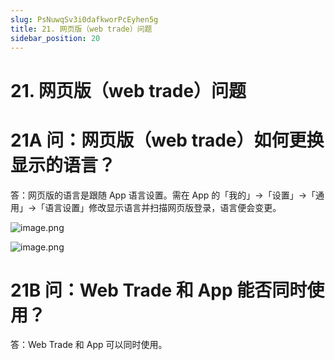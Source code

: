 ```yaml
---
slug: PsNuwqSv3i0dafkworPcEyhen5g
title: 21. 网页版（web trade）问题
sidebar_position: 20
---
```



# 21. 网页版（web trade）问题


# 21A 问：网页版（web trade）如何更换显示的语言？


答：网页版的语言是跟随 App 语言设置。需在 App 的「我的」->「设置」->「通用」->「语言设置」修改显示语言并扫描网页版登录，语言便会变更。


![image.png](/assets/1d7a3f3c190a12c4fe4ce256582faf88.png)


![image.png](/assets/3518bd7cd8f7ecee3a3f1b2b6ebb5d9a.png)


# 21B 问：Web Trade 和 App 能否同时使用？


答：Web Trade 和 App 可以同时使用。

